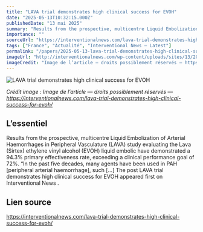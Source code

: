 ```yaml
---
title: "LAVA trial demonstrates high clinical success for EVOH"
date: "2025-05-13T10:32:15.000Z"
publishedDate: "13 mai 2025"
summary: "Results from the prospective, multicentre Liquid Embolization of Arterial Haemorrhages in Peripheral Vasculature (LAVA) study evaluating the Lava (Sirtex) ethylene vinyl alcohol (EVOH) liquid embolic have demonstrated a 94.3% primary effectiveness rate, exceeding a clinical performance goal of 72%. “In the past five decades, many agents have been used in PAH [peripheral arterial haemorrhage], such [&#8230;] The post LAVA trial demonstrates high clinical success for EVOH appeared first on Interventional News ."
importance: ""
sourceUrl: "https://interventionalnews.com/lava-trial-demonstrates-high-clinical-success-for-evoh/"
tags: ["France", "Actualité", "Interventional News — Latest"]
permalink: "/papers/2025-05-13-lava-trial-demonstrates-high-clinical-success-for-evoh"
imageUrl: "http://interventionalnews.com/wp-content/uploads/sites/13/2024/11/Arslan_Rush-e1747131793837-620x1024.png"
imageCredit: "Image de l’article — droits possiblement réservés — https://interventionalnews.com/lava-trial-demonstrates-high-clinical-success-for-evoh/"
---
```


![LAVA trial demonstrates high clinical success for EVOH](http://interventionalnews.com/wp-content/uploads/sites/13/2024/11/Arslan_Rush-e1747131793837-620x1024.png)

*Crédit image : Image de l’article — droits possiblement réservés — https://interventionalnews.com/lava-trial-demonstrates-high-clinical-success-for-evoh/*

## L’essentiel

Results from the prospective, multicentre Liquid Embolization of Arterial Haemorrhages in Peripheral Vasculature (LAVA) study evaluating the Lava (Sirtex) ethylene vinyl alcohol (EVOH) liquid embolic have demonstrated a 94.3% primary effectiveness rate, exceeding a clinical performance goal of 72%. “In the past five decades, many agents have been used in PAH [peripheral arterial haemorrhage], such [&#8230;] The post LAVA trial demonstrates high clinical success for EVOH appeared first on Interventional News .

## Lien source

https://interventionalnews.com/lava-trial-demonstrates-high-clinical-success-for-evoh/
